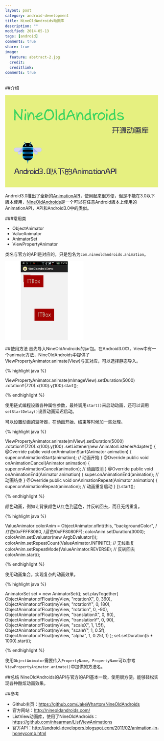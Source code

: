 ```yaml
---
layout: post
category: android-development
title: NineOldAndroids动画库
description: ""
modified: 2014-05-13
tags: [android]
comments: true
share: true
image:
  feature: abstract-2.jpg
  credit: 
  creditlink: 
comments: true
---
```



##介绍

![](https://raw.githubusercontent.com/baoyongzhang/test_pages/gh-pages/NineOldAndroids.png)

Android3.0推出了全新的[AnimationAPI](http://android-developers.blogspot.com/2011/02/animation-in-honeycomb.html)，使用起来很方便，但是不能在3.0以下版本使用，[NineOldAndroids](https://github.com/JakeWharton/NineOldAndroids)是一个可以在任意Android版本上使用的AnimationAPI，API和Android3.0中的类似。

###常用类
* ObjectAnimator
* ValueAnimator 
* AnimatorSet 
* ViewPropertyAnimator 

类名与官方的API是对应的，只是包名为`com.nineoldandroids.animation`。


![](https://raw.githubusercontent.com/baoyongzhang/test_pages/gh-pages/NineOldAndroid_demo.gif)

##使用方法
首先导入NineOldAndroids的jar包。在Android3.0中，View中有一个animate方法，NineOldAndroids中提供了ViewPropertyAnimator.animate(View)与其对应，可以选择静态导入。

{% highlight java %}

ViewPropertyAnimator.animate(mImageView).setDuration(5000)
				.rotationY(720).x(100).y(100).start();

{% endhighlight %}

使用链式编程设置各种属性参数，最终调用`start()`来启动动画，还可以调用`setStartDelay()`设置动画延迟启动。

可以设置动画的监听器，在动画开始、结束等时候加一些处理。


{% highlight java %}

ViewPropertyAnimator.animate(mIView).setDuration(5000)
				.rotationY(720).x(100).y(100)
				.setListener(new AnimatorListenerAdapter() {
					@Override
					public void onAnimationStart(Animator animation) {
						super.onAnimationStart(animation);
						// 动画开始
					}
					@Override
					public void onAnimationCancel(Animator animation) {
						super.onAnimationCancel(animation);
						// 动画取消
					}
					@Override
					public void onAnimationEnd(Animator animation) {
						super.onAnimationEnd(animation);
						// 动画结束
					}
					@Override
					public void onAnimationRepeat(Animator animation) {
						super.onAnimationRepeat(animation);
						// 动画重复启动
					}
				}).start();

{% endhighlight %}

颜色动画，例如让背景颜色从红色到蓝色，并反转回去，而且无线重复。

{% highlight java %}

ValueAnimator colorAnim = ObjectAnimator.ofInt(this, "backgroundColor", /*红色*/0xFFFF8080, /*蓝色*/0xFF8080FF);
colorAnim.setDuration(3000);
colorAnim.setEvaluator(new ArgbEvaluator());
colorAnim.setRepeatCount(ValueAnimator.INFINITE);   // 无线重复
colorAnim.setRepeatMode(ValueAnimator.REVERSE); // 反转回去
colorAnim.start();

{% endhighlight %}

使用动画集合，实现复杂的动画效果。

{% highlight java %}

AnimatorSet set = new AnimatorSet();
set.playTogether(
    ObjectAnimator.ofFloat(myView, "rotationX", 0, 360),
    ObjectAnimator.ofFloat(myView, "rotationY", 0, 180),
    ObjectAnimator.ofFloat(myView, "rotation", 0, -90),
    ObjectAnimator.ofFloat(myView, "translationX", 0, 90),
    ObjectAnimator.ofFloat(myView, "translationY", 0, 90),
    ObjectAnimator.ofFloat(myView, "scaleX", 1, 1.5f),
    ObjectAnimator.ofFloat(myView, "scaleY", 1, 0.5f),
    ObjectAnimator.ofFloat(myView, "alpha", 1, 0.25f, 1)
);
set.setDuration(5 * 1000).start();

{% endhighlight %}

使用`ObjectAnimator`需要传入`PropertyName`，`PropertyName`可以参考`ViewPropertyAnimator.animate()`中提供的方法名。

##总结
NineOldAndroids的API与官方的API基本一致，使用很方便。能够轻松实现各种酷炫动画效果。

##参考
* Github主页：https://github.com/JakeWharton/NineOldAndroids
* 官方网站：http://nineoldandroids.com/
* ListView动画库，使用了NineOldAndroids：https://github.com/nhaarman/ListViewAnimations
* 官方API：http://android-developers.blogspot.com/2011/02/animation-in-honeycomb.html
